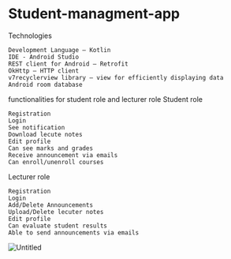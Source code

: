 # Student-managment-app
Technologies

    Development Language – Kotlin
    IDE - Android Studio
    REST client for Android – Retrofit
    OkHttp – HTTP client
    v7recyclerview library – view for efficiently displaying data
    Android room database

functionalities for student role and lecturer role
Student role

    Registration
    Login
    See notification
    Download lecute notes
    Edit profile
    Can see marks and grades
    Receive announcement via emails
    Can enroll/unenroll courses

Lecturer role

    Registration
    Login
    Add/Delete Announcements
    Upload/Delete lecuter notes
    Edit profile
    Can evaluate student results
    Able to send announcements via emails
![Untitled](https://github.com/user-attachments/assets/a55e39ec-153b-40c5-ab56-a38da7049059)
